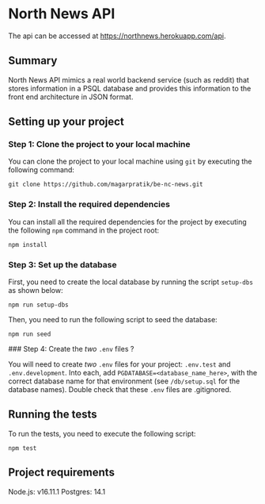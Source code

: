 # North News API

The api can be accessed at <https://northnews.herokuapp.com/api>.

## Summary

North News API mimics a real world backend service (such as reddit) that stores information in a PSQL database and provides this information to the front end architecture in JSON format.

## Setting up your project

### Step 1: Clone the project to your local machine

You can clone the project to your local machine using `git` by executing the following command:

```
git clone https://github.com/magarpratik/be-nc-news.git
```

### Step 2: Install the required dependencies

You can install all the required dependencies for the project by executing the following `npm` command in the project root:

```
npm install
```

### Step 3: Set up the database

First, you need to create the local database by running the script `setup-dbs` as shown below:

```
npm run setup-dbs
```

Then, you need to run the following script to seed the database:

```
npm run seed
```

### Step 4: Create the _two_ `.env` files ?

You will need to create _two_ `.env` files for your project: `.env.test` and `.env.development`. Into each, add `PGDATABASE=<database_name_here>`, with the correct database name for that environment (see `/db/setup.sql` for the database names). Double check that these `.env` files are .gitignored.

## Running the tests

To run the tests, you need to execute the following script:

```
npm test
```

## Project requirements

Node.js: v16.11.1
Postgres: 14.1
